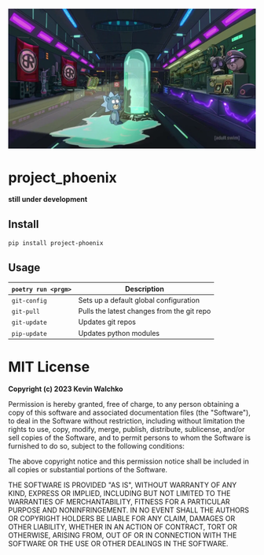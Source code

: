 ![](teddy.webp)

# project_phoenix

**still under development**

## Install

```
pip install project-phoenix
```

## Usage

| `poetry run <prgm>` | Description
|---------------------|--------------------|
| `git-config`        | Sets up a default global configuration
| `git-pull`          | Pulls the latest changes from the git repo
| `git-update`        | Updates git repos
| `pip-update`        | Updates python modules

# MIT License

**Copyright (c) 2023 Kevin Walchko**

Permission is hereby granted, free of charge, to any person obtaining a copy
of this software and associated documentation files (the "Software"), to deal
in the Software without restriction, including without limitation the rights
to use, copy, modify, merge, publish, distribute, sublicense, and/or sell
copies of the Software, and to permit persons to whom the Software is
furnished to do so, subject to the following conditions:

The above copyright notice and this permission notice shall be included in all
copies or substantial portions of the Software.

THE SOFTWARE IS PROVIDED "AS IS", WITHOUT WARRANTY OF ANY KIND, EXPRESS OR
IMPLIED, INCLUDING BUT NOT LIMITED TO THE WARRANTIES OF MERCHANTABILITY,
FITNESS FOR A PARTICULAR PURPOSE AND NONINFRINGEMENT. IN NO EVENT SHALL THE
AUTHORS OR COPYRIGHT HOLDERS BE LIABLE FOR ANY CLAIM, DAMAGES OR OTHER
LIABILITY, WHETHER IN AN ACTION OF CONTRACT, TORT OR OTHERWISE, ARISING FROM,
OUT OF OR IN CONNECTION WITH THE SOFTWARE OR THE USE OR OTHER DEALINGS IN THE
SOFTWARE.
